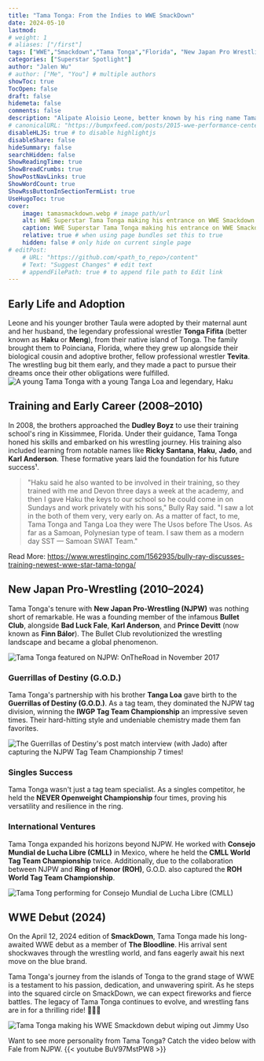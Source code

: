 ```yaml
---
title: "Tama Tonga: From the Indies to WWE SmackDown"
date: 2024-05-10
lastmod:
# weight: 1
# aliases: ["/first"]
tags: ["WWE","Smackdown","Tama Tonga","Florida", "New Japan Pro Wrestling", "BULLET CLUB", "The Bloodline", "Guerrillas of Dynasty"]
categories: ["Superstar Spotlight"]
author: "Jalen Wu"
# author: ["Me", "You"] # multiple authors
showToc: true
TocOpen: false
draft: false
hidemeta: false
comments: false
description: "Alipate Aloisio Leone, better known by his ring name Tama Tonga, has left an indelible mark on the world of professional wrestling. From his early days on the independent circuit to his recent debut in WWE, let's explore the fascinating journey of this Tongan powerhouse."
# canonicalURL: "https://bumpxfeed.com/posts/2015-wwe-performance-center-trainees-where-are-they-now/"
disableHLJS: true # to disable highlightjs
disableShare: false
hideSummary: false
searchHidden: false
ShowReadingTime: true
ShowBreadCrumbs: true
ShowPostNavLinks: true
ShowWordCount: true
ShowRssButtonInSectionTermList: true
UseHugoToc: true
cover:
    image: tamasmackdown.webp # image path/url
    alt: WWE Superstar Tama Tonga making his entrance on WWE Smackdown # alt text
    caption: WWE Superstar Tama Tonga making his entrance on WWE Smackdown # display caption under cover
    relative: true # when using page bundles set this to true
    hidden: false # only hide on current single page
# editPost:
    # URL: "https://github.com/<path_to_repo>/content"
    # Text: "Suggest Changes" # edit text
    # appendFilePath: true # to append file path to Edit link
---
```


## Early Life and Adoption
Leone and his younger brother Taula were adopted by their maternal aunt and her husband, the legendary professional wrestler **Tonga Fifita** (better known as **Haku** or **Meng**), from their native island of Tonga. The family brought them to Poinciana, Florida, where they grew up alongside their biological cousin and adoptive brother, fellow professional wrestler **Tevita**. The wrestling bug bit them early, and they made a pact to pursue their dreams once their other obligations were fulfilled.
![A young Tama Tonga with a young Tanga Loa and legendary, Haku](tamatangahaku.png)

## Training and Early Career (2008–2010)
In 2008, the brothers approached the **Dudley Boyz** to use their training school's ring in Kissimmee, Florida. Under their guidance, Tama Tonga honed his skills and embarked on his wrestling journey. His training also included learning from notable names like **Ricky Santana**, **Haku**, **Jado**, and **Karl Anderson**. These formative years laid the foundation for his future success¹.

> "Haku said he also wanted to be involved in their training, so they trained with me and Devon three days a week at the academy, and then I gave Haku the keys to our school so he could come in on Sundays and work privately with his sons," Bully Ray said. "I saw a lot in the both of them very, very early on. As a matter of fact, to me, Tama Tonga and Tanga Loa they were The Usos before The Usos. As far as a Samoan, Polynesian type of team. I saw them as a modern day SST — Samoan SWAT Team."

Read More: https://www.wrestlinginc.com/1562935/bully-ray-discusses-training-newest-wwe-star-tama-tonga/


## New Japan Pro-Wrestling (2010–2024)
Tama Tonga's tenure with **New Japan Pro-Wrestling (NJPW)** was nothing short of remarkable. He was a founding member of the infamous **Bullet Club**, alongside **Bad Luck Fale**, **Karl Anderson**, and **Prince Devitt** (now known as **Finn Bálor**). The Bullet Club revolutionized the wrestling landscape and became a global phenomenon.

![Tama Tonga featured on NJPW: OnTheRoad in November 2017](tamatongaontheroad.png)

### Guerrillas of Destiny (G.O.D.)
Tama Tonga's partnership with his brother **Tanga Loa** gave birth to the **Guerrillas of Destiny (G.O.D.)**. As a tag team, they dominated the NJPW tag division, winning the **IWGP Tag Team Championship** an impressive seven times. Their hard-hitting style and undeniable chemistry made them fan favorites.

![The Guerrillas of Destiny's post match interview (with Jado) after capturing the NJPW Tag Team Championship 7 times!](guerrillas.png)

### Singles Success
Tama Tonga wasn't just a tag team specialist. As a singles competitor, he held the **NEVER Openweight Championship** four times, proving his versatility and resilience in the ring.

### International Ventures
Tama Tonga expanded his horizons beyond NJPW. He worked with **Consejo Mundial de Lucha Libre (CMLL)** in Mexico, where he held the **CMLL World Tag Team Championship** twice. Additionally, due to the collaboration between NJPW and **Ring of Honor (ROH)**, G.O.D. also captured the **ROH World Tag Team Championship**.

![Tama Tong performing for Consejo Mundial de Lucha Libre (CMLL)](cmll.png)

## WWE Debut (2024)
On the April 12, 2024 edition of **SmackDown**, Tama Tonga made his long-awaited WWE debut as a member of **The Bloodline**. His arrival sent shockwaves through the wrestling world, and fans eagerly await his next move on the blue brand.

Tama Tonga's journey from the islands of Tonga to the grand stage of WWE is a testament to his passion, dedication, and unwavering spirit. As he steps into the squared circle on SmackDown, we can expect fireworks and fierce battles. The legacy of Tama Tonga continues to evolve, and wrestling fans are in for a thrilling ride! 🤼‍♂️🔥

![Tama Tonga making his WWE Smackdown debut wiping out Jimmy Uso](smackdown.png)

Want to see more personality from Tama Tonga? Catch the video below with Fale from NJPW.
{{< youtube BuV97MstPW8 >}}